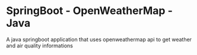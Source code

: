 # SpringBoot - OpenWeatherMap - Java
 A java springboot application that uses openweathermap api to get weather and air quality informations
